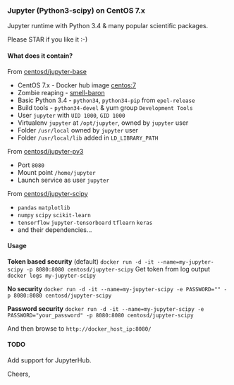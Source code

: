###  Jupyter (Python3-scipy) on CentOS 7.x

Jupyter runtime with Python 3.4 & many popular scientific packages.

Please STAR if you like it :-)

#### What does it contain?

From [centosd/jupyter-base](https://hub.docker.com/r/centosd/jupyter-base/)

* CentOS 7.x - Docker hub image [centos:7](https://hub.docker.com/_/centos/)
* Zombie reaping - [smell-baron](https://github.com/ohjames/smell-baron)
* Basic Python 3.4 - `python34`, `python34-pip` from `epel-release`
* Build tools - `python34-devel` & yum group `Development Tools`
* User `jupyter` with `UID 1000`, `GID 1000`
* Virtualenv `jupyter` at `/opt/jupyter`, owned by `jupyter` user
* Folder `/usr/local` owned by `jupyter` user
* Folder `/usr/local/lib` added in `LD_LIBRARY_PATH`

From [centosd/jupyter-py3](https://hub.docker.com/r/centosd/jupyter-py3/)

* Port `8080`
* Mount point `/home/jupyter`
* Launch service as user `jupyter`

From [centosd/jupyter-scipy](https://hub.docker.com/r/centosd/jupyter-scipy/)

* `pandas` `matplotlib`
* `numpy` `scipy` `scikit-learn`
* `tensorflow` `jupyter-tensorboard` `tflearn` `keras`
* and their dependencies...

#### Usage

**Token based security** (default)
`docker run -d -it --name=my-jupyter-scipy -p 8080:8080 centosd/jupyter-scipy`
Get token from log output
`docker logs my-jupyter-scipy`

**No security**
`docker run -d -it --name=my-jupyter-scipy -e PASSWORD="" -p 8080:8080 centosd/jupyter-scipy`

**Password security**
`docker run -d -it --name=my-jupyter-scipy -e PASSWORD="your_password" -p 8080:8080 centosd/jupyter-scipy`

And then browse to `http://docker_host_ip:8080/`

#### TODO

Add support for JupyterHub.

Cheers,
